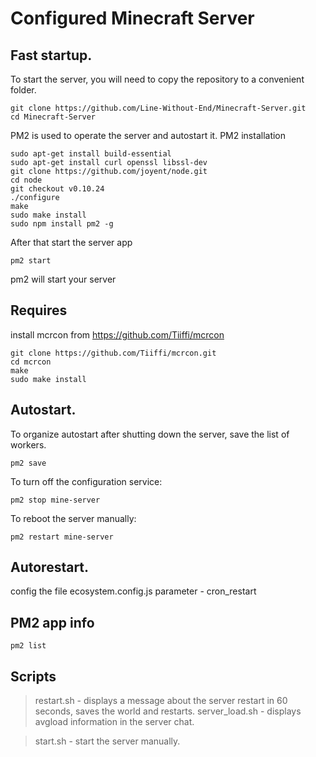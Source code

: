 # Configured Minecraft Server

## Fast startup.
To start the server, you will need to copy the repository to a convenient folder.
```
git clone https://github.com/Line-Without-End/Minecraft-Server.git
cd Minecraft-Server
```
PM2 is used to operate the server and autostart it.
PM2 installation 
```
sudo apt-get install build-essential
sudo apt-get install curl openssl libssl-dev
git clone https://github.com/joyent/node.git
cd node
git checkout v0.10.24
./configure
make
sudo make install
sudo npm install pm2 -g
```
After that start the server app
```
pm2 start
```
pm2 will start your server
## Requires
install mcrcon from https://github.com/Tiiffi/mcrcon
```
git clone https://github.com/Tiiffi/mcrcon.git
cd mcrcon
make
sudo make install
```
## Autostart.
To organize autostart after shutting down the server, save the list of workers.
```
pm2 save
```
To turn off the configuration service:
```
pm2 stop mine-server
```
To reboot the server manually:
```
pm2 restart mine-server
```
## Autorestart.
config the file ecosystem.config.js parameter - cron_restart
## PM2 app info
```
pm2 list
```
## Scripts
> restart.sh - displays a message about the server restart in 60 seconds, saves the world and restarts.
> server_load.sh - displays avgload information in the server chat.

> start.sh - start the server manually.